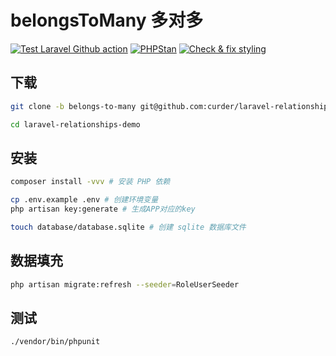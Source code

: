 # belongsToMany 多对多

[![Test Laravel Github action](https://github.com/curder/laravel-relationships-demo/actions/workflows/run-test.yml/badge.svg?branch=belongs-to-many)](https://github.com/curder/laravel-relationships-demo/actions/workflows/run-test.yml)
[![PHPStan](https://github.com/curder/laravel-relationships-demo/actions/workflows/phpstan.yml/badge.svg?branch=belongs-to-many)](https://github.com/curder/laravel-relationships-demo/actions/workflows/phpstan.yml)
[![Check & fix styling](https://github.com/curder/laravel-relationships-demo/actions/workflows/php-cs-fixer.yml/badge.svg?branch=belongs-to-many)](https://github.com/curder/laravel-relationships-demo/actions/workflows/php-cs-fixer.yml)

## 下载

```bash
git clone -b belongs-to-many git@github.com:curder/laravel-relationships-demo.git

cd laravel-relationships-demo
```

## 安装

```bash
composer install -vvv # 安装 PHP 依赖

cp .env.example .env # 创建环境变量
php artisan key:generate # 生成APP对应的key

touch database/database.sqlite # 创建 sqlite 数据库文件
```

## 数据填充

```bash
php artisan migrate:refresh --seeder=RoleUserSeeder
```

## 测试

```bash
./vendor/bin/phpunit
```
